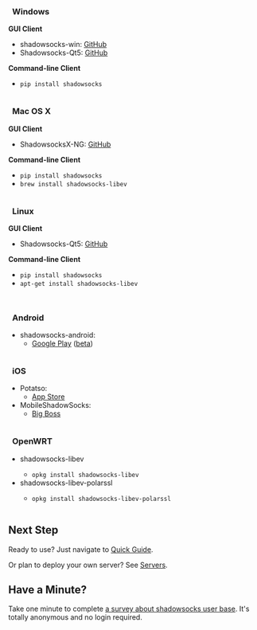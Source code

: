 <div id="download" class="container">
  <div class="sixteen columns"><br/></div>
  <div class="one-third column">
    <h3><i class="fa fa-windows fa-3x"></i> &nbsp; Windows</h3>
    <p><strong>GUI Client</strong></p>
    <ul>
      <li>shadowsocks-win: <a href="https://github.com/shadowsocks/shadowsocks-windows/releases">GitHub</a>
      </li>
      <li>Shadowsocks-Qt5: <a href="https://github.com/shadowsocks/shadowsocks-qt5/releases">GitHub</a>
      </li>
    </ul>
    <p><strong>Command-line Client</strong></p>
    <ul>
      <li>
        <code>pip install shadowsocks</code>
      </li>
    </ul>
  </div>
  <div class="one-third column">
    <h3><i class="fa fa-apple fa-3x"></i> &nbsp; Mac OS X</h3>
    <p><strong>GUI Client</strong></p>
    <ul>
      <li>ShadowsocksX-NG: <a href="https://github.com/shadowsocks/ShadowsocksX-NG/releases">GitHub</a></li>
    </ul>
    <p><strong>Command-line Client</strong></p>
    <ul>
      <li>
        <code>pip install shadowsocks</code>
      </li>
      <li>
        <code>brew install shadowsocks-libev</code>
      </li>
    </ul>
  </div>
  <div class="one-third column">
    <h3><i class="fa fa-linux fa-3x"></i> &nbsp; Linux</h3>
    <p><strong>GUI Client</strong></p>
    <ul>
      <li>Shadowsocks-Qt5: <a href="https://github.com/shadowsocks/shadowsocks-qt5/wiki/Installation">GitHub</a>
      </li>
    </ul>
    <p><strong>Command-line Client</strong></p>
    <ul>
      <li> <code>pip install shadowsocks</code> </li>
      <li> <code>apt-get install shadowsocks-libev</code> </li>
    </ul>
  </div>

  <p class="sixteen columns"></p>

  <div class="one-third column last">
    <h3><i class="fa fa-android fa-3x"></i> &nbsp; Android</h3>
    <ul>
      <li>shadowsocks-android:
        <ul>
          <li>
            <a href="https://play.google.com/store/apps/details?id=com.github.shadowsocks">Google Play</a>
            (<a href="https://play.google.com/apps/testing/com.github.shadowsocks">beta</a>)
          </li>
        </ul>
      </li>
    </ul>
  </div>
  <div class="one-third column last">
    <h3><i class="fa fa-apple fa-3x"></i> &nbsp; iOS</h3>
    <ul>
      <li>Potatso:
        <ul>
          <li>
            <a href="https://itunes.apple.com/app/apple-store/id1070901416?pt=2305194&ct=shadowsocks.org&mt=8">App Store</a>
          </li>
        </ul>
      </li>
      <li>MobileShadowSocks:
        <ul>
          <li>
            <a href="http://apt.thebigboss.org/onepackage.php?bundleid=com.linusyang.shadowsocks">Big Boss</a>
          </li>
        </ul>
      </li>
    </ul>
  </div>
  <div class="one-third column last">
    <h3><i class="fa fa-rss fa-flip-horizontal fa-3x"></i> &nbsp; OpenWRT</h3>
    <ul>
      <li>shadowsocks-libev</li>
      <ul>
          <li>
            <code>opkg install shadowsocks-libev</code>
          </li>
      </ul>
      <li>shadowsocks-libev-polarssl</li>
      <ul>
          <li>
            <code>opkg install shadowsocks-libev-polarssl</code>
          </li>
      </ul>
    </ul>
  </div>
</div>

## Next Step

Ready to use? Just navigate to [Quick Guide](/en/config/quick-guide.html).

Or plan to deploy your own server? See [Servers](/en/download/servers.html).

## Have a Minute?

Take one minute to complete [a survey about shadowsocks user base](https://docs.google.com/forms/d/16r2DCmEwwSGyBNZ_DsGDdIhcDJ74ZPCJTxrgFQvdNO0/viewform?c=0&w=1). It's totally anonymous and no login required.
